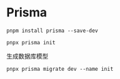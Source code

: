 # Prisma

```
pnpm install prisma --save-dev
```

```
pnpx prisma init
```

生成数据库模型
```
pnpx prisma migrate dev --name init
```